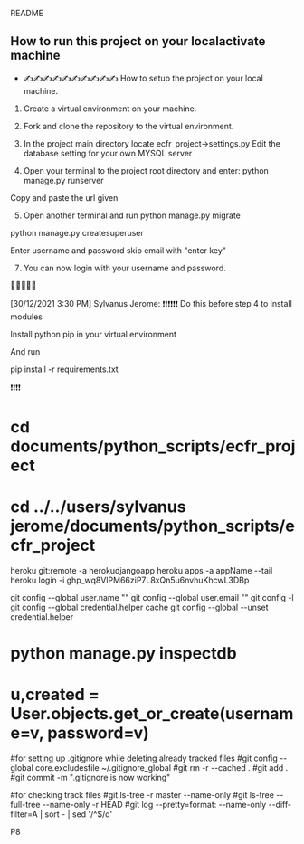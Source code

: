 README
## How to run this project on your localactivate  machine
- ✍️✍️✍️✍️✍️✍️✍️✍️✍️✍️
How to setup the project on your local machine.

1. Create a virtual environment on your machine.

2. Fork and clone the repository to the virtual environment.

3. In the project main directory locate 
ecfr_project->settings.py
Edit the database setting for your own MYSQL server 

4. Open your terminal to the project root directory and enter:
python manage.py runserver

Copy and paste the url given

5. Open another terminal and run
python manage.py migrate

python manage.py createsuperuser

Enter username and password skip email with "enter key"

7. You can now login with your username and password.

🤠🤠🤠🤠🤠

[30/12/2021 3:30 PM] Sylvanus Jerome: ❗❗❗❗❗❗
Do this before step 4 to install modules

Install python pip in your virtual environment

And run


pip install -r requirements.txt

❗❗❗❗


# cd documents/python_scripts/ecfr_project
# cd ../../users/sylvanus jerome/documents/python_scripts/ecfr_project
heroku git:remote -a herokudjangoapp
heroku apps -a appName --tail
heroku login -i
ghp_wq8VlPM66ziP7L8xQn5u6nvhuKhcwL3DBp


git config --global user.name ""
git config --global user.email ""
git config -l
git config --global credential.helper cache
git config --global --unset credential.helper
# python manage.py inspectdb

# u,created = User.objects.get_or_create(username=v, password=v)



#for setting up .gitignore while deleting already tracked files
#git config --global core.excludesfile ~/.gitignore_global
#git rm -r --cached .
#git add .
#git commit -m ".gitignore is now working"

#for checking track files
#git ls-tree -r master --name-only
#git ls-tree --full-tree --name-only -r HEAD
#git log --pretty=format: --name-only --diff-filter=A | sort - | sed '/^$/d'




P8

